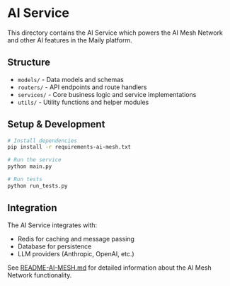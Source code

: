 # AI Service

This directory contains the AI Service which powers the AI Mesh Network and other AI features in the Maily platform.

## Structure

- `models/` - Data models and schemas
- `routers/` - API endpoints and route handlers
- `services/` - Core business logic and service implementations
- `utils/` - Utility functions and helper modules

## Setup & Development

```bash
# Install dependencies
pip install -r requirements-ai-mesh.txt

# Run the service
python main.py

# Run tests
python run_tests.py
```

## Integration

The AI Service integrates with:
- Redis for caching and message passing
- Database for persistence
- LLM providers (Anthropic, OpenAI, etc.)

See [README-AI-MESH.md](./README-AI-MESH.md) for detailed information about the AI Mesh Network functionality.